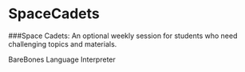 # SpaceCadets
###Space Cadets: An optional weekly session for students who need challenging topics and materials. 

BareBones Language Interpreter
